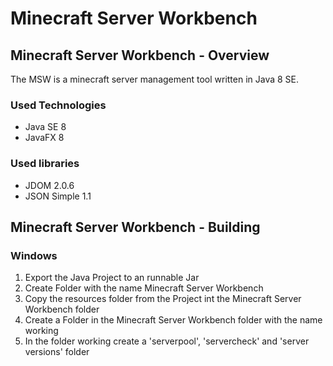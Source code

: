 # Minecraft Server Workbench #

## Minecraft Server Workbench - Overview ##

The MSW is a minecraft server management tool written in Java 8 SE.

### Used Technologies ###

* Java SE 8
* JavaFX 8

### Used libraries ###

* JDOM 2.0.6
* JSON Simple 1.1

## Minecraft Server Workbench - Building ##

### Windows ###

1. Export the Java Project to an runnable Jar
2. Create Folder with the name Minecraft Server Workbench
3. Copy the resources folder from the Project int the Minecraft Server Workbench folder
4. Create a Folder in the Minecraft Server Workbench folder with the name working
5. In the folder working create a 'serverpool', 'servercheck' and 'server versions' folder